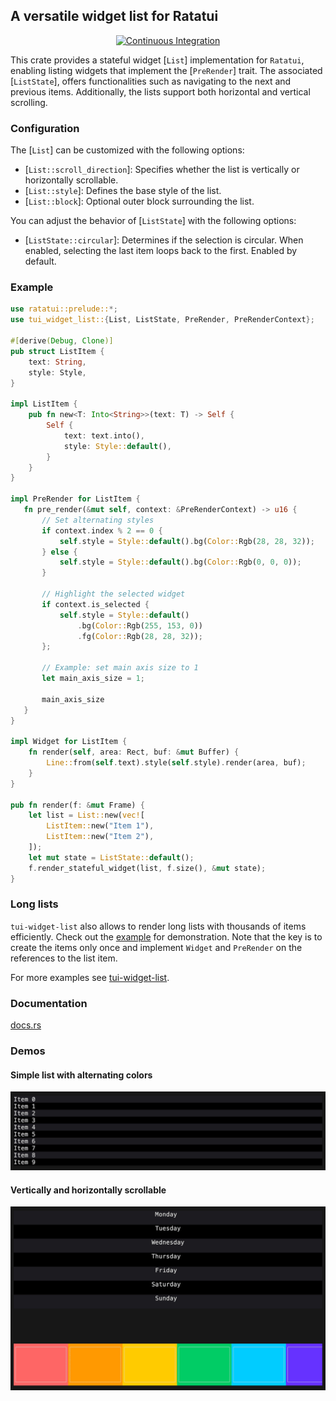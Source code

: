 ## A versatile widget list for Ratatui

<div align="center">

[![Continuous Integration](https://github.com/preiter93/tui-widget-list/actions/workflows/ci.yml/badge.svg)](https://github.com/preiter93/tui-widget-list/actions/workflows/ci.yml)

</div>

This crate provides a stateful widget [`List`] implementation for `Ratatui`, enabling listing
widgets that implement the [`PreRender`] trait. The associated [`ListState`], offers functionalities
such as navigating to the next and previous items.
Additionally, the lists support both horizontal and vertical scrolling.

### Configuration
The [`List`] can be customized with the following options:
- [`List::scroll_direction`]: Specifies whether the list is vertically or horizontally scrollable.
- [`List::style`]: Defines the base style of the list.
- [`List::block`]: Optional outer block surrounding the list.

You can adjust the behavior of [`ListState`] with the following options:
- [`ListState::circular`]: Determines if the selection is circular. When enabled, selecting the last item loops back to the first. Enabled by default.

### Example
```rust
use ratatui::prelude::*;
use tui_widget_list::{List, ListState, PreRender, PreRenderContext};

#[derive(Debug, Clone)]
pub struct ListItem {
    text: String,
    style: Style,
}

impl ListItem {
    pub fn new<T: Into<String>>(text: T) -> Self {
        Self {
            text: text.into(),
            style: Style::default(),
        }
    }
}

impl PreRender for ListItem {
   fn pre_render(&mut self, context: &PreRenderContext) -> u16 {
       // Set alternating styles
       if context.index % 2 == 0 {
           self.style = Style::default().bg(Color::Rgb(28, 28, 32));
       } else {
           self.style = Style::default().bg(Color::Rgb(0, 0, 0));
       }

       // Highlight the selected widget
       if context.is_selected {
           self.style = Style::default()
               .bg(Color::Rgb(255, 153, 0))
               .fg(Color::Rgb(28, 28, 32));
       };

       // Example: set main axis size to 1
       let main_axis_size = 1;

       main_axis_size
   }
}

impl Widget for ListItem {
    fn render(self, area: Rect, buf: &mut Buffer) {
        Line::from(self.text).style(self.style).render(area, buf);
    }
}

pub fn render(f: &mut Frame) {
    let list = List::new(vec![
        ListItem::new("Item 1"),
        ListItem::new("Item 2"),
    ]);
    let mut state = ListState::default();
    f.render_stateful_widget(list, f.size(), &mut state);
}
```

### Long lists

`tui-widget-list` also allows to render long lists with thousands of items efficiently.
Check out the [example](https://github.com/preiter93/tui-widget-list/tree/main/examples/long.rs)
for demonstration. Note that the key is to create the items only once and implement `Widget` and
`PreRender` on the references to the list item.

For more examples see [tui-widget-list](https://github.com/preiter93/tui-widget-list/tree/main/examples).

### Documentation
[docs.rs](https://docs.rs/tui-widget-list/)

### Demos

#### Simple list with alternating colors

![](examples/tapes/simple.gif?v=1)

#### Vertically and horizontally scrollable

![](examples/tapes/demo.gif?v=1)
